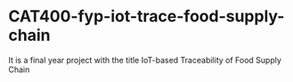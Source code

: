 # CAT400-fyp-iot-trace-food-supply-chain
It is a final year project with the title IoT-based Traceability of Food Supply Chain
